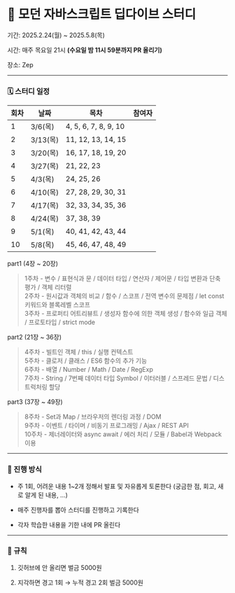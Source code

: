 # 🌱 모던 자바스크립트 딥다이브 스터디

기간: 2025.2.24(월) ~ 2025.5.8(목)

시간: 매주 목요일 21시 **(수요일 밤 11시 59분까지 PR 올리기)**

장소: Zep

---

### 🗓️ 스터디 일정

|회차|날짜|목차|참여자|
|---|---|---|----|
|1|3/6(목)|4, 5, 6, 7, 8, 9, 10|
|2|3/13(목)|11, 12, 13, 14, 15|
|3|3/20(목)|16, 17, 18, 19, 20|
|4|3/27(목)|21, 22, 23|
|5|4/3(목)|24, 25, 26|
|6|4/10(목)|27, 28, 29, 30, 31|
|7|4/17(목)|32, 33, 34, 35, 36|
|8|4/24(목)|37, 38, 39|
|9|5/1(목)|40, 41, 42, 43, 44|
|10|5/8(목)|45, 46, 47, 48, 49|

part1 (4장 ~ 20장)

> 1주차 - 변수 / 표현식과 문 / 데이터 타입 / 연산자 / 제어문 / 타입 변환과 단축 평가 / 객체 리터럴
> <br/>2주차 - 원시값과 객체의 비교 / 함수 / 스코프 / 전역 변수의 문제점 / let const 키워드와 블록레벨 스코프
> <br/>3주차 - 프로퍼티 어트리뷰트 / 생성자 함수에 의한 객체 생성 / 함수와 일급 객체 / 프로토타입 / strict mode

part2 (21장 ~ 36장)

> 4주차 - 빌트인 객체 / this / 실행 컨텍스트
> <br/>5주차 - 클로저 / 클래스 / ES6 함수의 추가 기능
> <br/>6주차 - 배열 / Number / Math / Date / RegExp
> <br/>7주차 - String / 7번째 데이터 타입 Symbol / 이터러블 / 스프레드 문법 / 디스트럭처링 할당
 

part3 (37장 ~ 49장)

> 8주차 - Set과 Map / 브라우저의 렌더링 과정 / DOM
> <br/>9주차 - 이벤트 / 타이머 / 비동기 프로그래밍 / Ajax / REST API
> <br/>10주차 - 제너레이터와 async await / 에러 처리 / 모듈 / Babel과 Webpack 이용

---

### 👥 진행 방식

- 주 1회, 어려운 내용 1~2개 정해서 발표 및 자유롭게 토론한다 (궁금한 점, 회고, 새로 알게 된 내용, ...)
    
- 매주 진행자를 뽑아 스터디를 진행하고 기록한다

- 각자 학습한 내용을 기한 내에 PR 올린다

---

### 🌵 규칙

1. 깃허브에 안 올리면 벌금 5000원

2. 지각하면 경고 1회 → 누적 경고 2회 벌금 5000원
